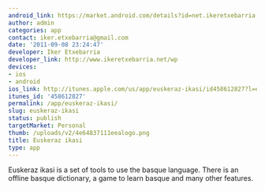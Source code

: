 ```yaml
---
android_link: https://market.android.com/details?id=net.ikeretxebarria.euskeraz&feature=search_result
author: admin
categories: app
contact: iker.etxebarria@gmail.com
date: '2011-09-08 23:24:47'
developer: Iker Etxebarria
developer_link: http://www.ikeretxebarria.net/wp
devices: 
- ios
- android
ios_link: http://itunes.apple.com/us/app/euskeraz-ikasi/id458612827?l=es&ls=1%26mt=8
itunes_id: '458612827'
permalink: /app/euskeraz-ikasi/
slug: euskeraz-ikasi
status: publish
targetMarket: Personal
thumb: /uploads/v2/4e64837111eealogo.png
title: Euskeraz ikasi
type: app
---
```


Euskeraz ikasi is a set of tools to use the basque language. There is an offline basque dictionary, a game to learn basque and many other features.